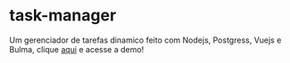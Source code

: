 # task-manager
 <p> Um gerenciador de tarefas dinamico feito com Nodejs, Postgress, Vuejs e Bulma, clique <a href="https://taskr-man.herokuapp.com/" target="_blank">aqui</a> e acesse a demo!</p>
  
  
